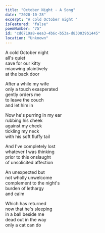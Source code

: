 ```yaml
---
title: "October Night - A Song"
date: "2020-10-28"
excerpt: "A cold October night "
isFeatured: "false"
poemNumber: "75"
id: "cd6719a8-eea3-4b6c-b53a-d830039b1445"
location: "Unknown"
---
```


A cold October night  
all's quiet  
save for our kitty  
miaowing plaintively  
at the back door

After a while my wife  
only a touch exasperated  
gently orders me  
to leave the couch  
and let him in

Now he's purring in my ear  
rubbing his cheek  
against my cheek  
tickling my neck  
with his soft fluffy tail

And I've completely lost  
whatever I was thinking  
prior to this onslaught  
of unsolicited affection

An unexpected but  
not wholly unwelcome  
complement to the night's  
burden of lethargy  
and calm

Which has returned  
now that he's sleeping  
in a ball beside me  
dead out in the way  
only a cat can do
